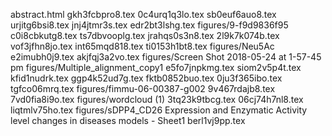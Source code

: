 abstract.html
gkh3fcbpro8.tex
0c4urq1q3lo.tex
sb0euf6auo8.tex
urjitg6bsi8.tex
jnj4jtmr3s.tex
edr2bt3lshg.tex
figures/9-f9d9836f95
c0i8cbkutg8.tex
ts7dbvooplg.tex
jrahqs0s3n8.tex
2l9k7k074b.tex
vof3jfhn8jo.tex
int65mqd818.tex
ti0153h1bt8.tex
figures/Neu5Ac
e2imubh0j9.tex
akjfqj3a2vo.tex
figures/Screen Shot 2018-05-24 at 1-57-45 pm
figures/Multiple_alignment_copy1
e5fo7jnpkmg.tex
siom2v5p4t.tex
kfid1nudrk.tex
ggp4k52ud7g.tex
fktb0852buo.tex
0ju3f365ibo.tex
tgfco06mrq.tex
figures/fimmu-06-00387-g002
9v467rdajb8.tex
7vd0fia8i9o.tex
figures/wordcloud (1)
3tq23k9tbcg.tex
06cj74h7nl8.tex
liqtmlv75ho.tex
figures/sDPP4_CD26 Expression and Enzymatic Activity level changes in diseases models  - Sheet1
berl1vj9pp.tex